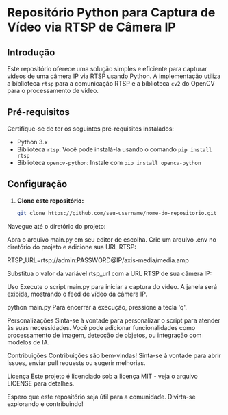 # Repositório Python para Captura de Vídeo via RTSP de Câmera IP

## Introdução

Este repositório oferece uma solução simples e eficiente para capturar vídeos de uma câmera IP via RTSP usando Python. A implementação utiliza a biblioteca `rtsp` para a comunicação RTSP e a biblioteca `cv2` do OpenCV para o processamento de vídeo.

## Pré-requisitos

Certifique-se de ter os seguintes pré-requisitos instalados:

- Python 3.x
- Biblioteca `rtsp`: Você pode instalá-la usando o comando `pip install rtsp`
- Biblioteca `opencv-python`: Instale com `pip install opencv-python`

## Configuração

1. **Clone este repositório:**

   ```bash
   git clone https://github.com/seu-username/nome-do-repositorio.git
   ```

Navegue até o diretório do projeto:

Abra o arquivo main.py em seu editor de escolha.
Crie um arquivo .env no diretório do projeto e adicione sua URL RTSP:

RTSP_URL=rtsp://admin:PASSWORD@IP/axis-media/media.amp

Substitua o valor da variável rtsp_url com a URL RTSP de sua câmera IP:

Uso
Execute o script main.py para iniciar a captura do vídeo. A janela será exibida, mostrando o feed de vídeo da câmera IP.

python main.py
Para encerrar a execução, pressione a tecla 'q'.

Personalizações
Sinta-se à vontade para personalizar o script para atender às suas necessidades. Você pode adicionar funcionalidades como processamento de imagem, detecção de objetos, ou integração com modelos de IA.

Contribuições
Contribuições são bem-vindas! Sinta-se à vontade para abrir issues, enviar pull requests ou sugerir melhorias.

Licença
Este projeto é licenciado sob a licença MIT - veja o arquivo LICENSE para detalhes.

Espero que este repositório seja útil para a comunidade. Divirta-se explorando e contribuindo!
